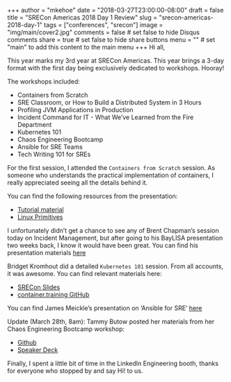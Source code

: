 +++
author = "mkehoe"
date = "2018-03-27T23:00:00-08:00"
draft = false
title = "SRECon Americas 2018 Day 1 Review"
slug = "srecon-americas-2018-day-1"
tags = ["conferences", "srecon"]
image = "img/main/cover2.jpg"
comments = false     # set false to hide Disqus comments
share = true        # set false to hide share buttons
menu = ""           # set "main" to add this content to the main menu
+++
Hi all,

This year marks my 3rd year at SRECon Americas. This year brings a 3-day format with the first day being exclusively dedicated to workshops. Hooray!

The workshops included:

* Containers from Scratch
* SRE Classroom, or How to Build a Distributed System in 3 Hours
* Profiling JVM Applications in Production
* Incident Command for IT - What We’ve Learned from the Fire Department
* Kubernetes 101
* Chaos Engineering Bootcamp
* Ansible for SRE Teams
* Tech Writing 101 for SREs

For the first session, I attended the `Containers from Scratch` session. As someone who understands the practical implementation of containers, I really appreciated seeing all the details behind it.

You can find the following resources from the presentation:

* [Tutorial material](https://github.com/Fewbytes/rubber-docker/)
* [Linux Primitives](https://docs.google.com/presentation/d/10vFQfEUvpf7qYyksNqiy-bAxcy-bvF0OnUElCOtTTRc/edit#slide=id.p)

I unfortunately didn’t get a chance to see any of Brent Chapman’s session today on Incident Management, but after going to his BayLISA presentation two weeks back, I know it would have been great. You can find his presentation materials [here](https://drive.google.com/file/d/1CP4twU-9Mvx_feelGVDcXX6LVgAE7kwr/view)

Bridget Kromhout did a detailed `Kubernetes 101` session. From all accounts, it was awesome. You can find relevant materials here:

* [SRECon Slides](http://srecon2018.container.training/#1)
* [container.training GitHub](https://github.com/jpetazzo/container.training)

You can find James Meickle’s presentation on ‘Ansible for SRE’ [here](https://docs.google.com/presentation/d/1gsAKw_BxP8MNF4HE2ZI5PKqM6m9NfHnH9omyLfcyUHg/edit)

Update (March 28th, 8am):
Tammy Butow posted her materials from her Chaos Engineering Bootcamp workshop:

* [Github](https://github.com/tammybutow/chaos_engineering_bootcamp)
* [Speaker Deck](https://speakerdeck.com/tammybutow/chaos-engineering-bootcamp-srecon-2018)

Finally, I spent a little bit of time in the LinkedIn Engineering booth, thanks for everyone who stopped by and say Hi! to us.
